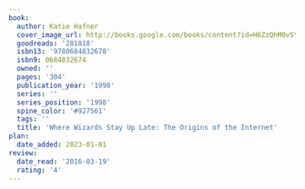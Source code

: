 ```yaml
---
book:
  author: Katie Hafner
  cover_image_url: http://books.google.com/books/content?id=H6ZzQhM0vSYC&printsec=frontcover&img=1&zoom=1&edge=curl&source=gbs_api
  goodreads: '281818'
  isbn13: '9780684832678'
  isbn9: 0684832674
  owned: ''
  pages: '304'
  publication_year: '1998'
  series: ''
  series_position: '1998'
  spine_color: '#927561'
  tags: ''
  title: 'Where Wizards Stay Up Late: The Origins of the Internet'
plan:
  date_added: 2023-01-01
review:
  date_read: '2016-03-19'
  rating: '4'
---
```

